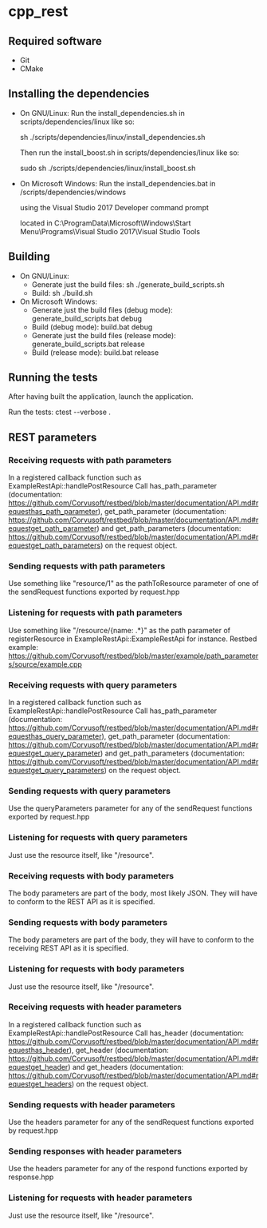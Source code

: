 # cpp_rest

## Required software
- Git 
- CMake

## Installing the dependencies
- On GNU/Linux:
    Run the install_dependencies.sh in scripts/dependencies/linux like so:
    
    sh ./scripts/dependencies/linux/install_dependencies.sh
    
    
    Then run the install_boost.sh in scripts/dependencies/linux like so:
    
    sudo sh ./scripts/dependencies/linux/install_boost.sh
- On Microsoft Windows:
    Run the install_dependencies.bat in /scripts/dependencies/windows
	
	using the Visual Studio 2017 Developer command prompt
	
	located in C:\ProgramData\Microsoft\Windows\Start Menu\Programs\Visual Studio 2017\Visual Studio Tools
    
## Building
- On GNU/Linux:
	- Generate just the build files: sh ./generate_build_scripts.sh
	- Build: sh ./build.sh
- On Microsoft Windows:
    - Generate just the build files (debug mode): generate_build_scripts.bat debug
	- Build (debug mode): build.bat debug
	- Generate just the build files (release mode): generate_build_scripts.bat release 
	- Build (release mode): build.bat release
	
## Running the tests
After having built the application, launch the application.

Run the tests: ctest --verbose .

## REST parameters
### Receiving requests with path parameters
In a registered callback function such as ExampleRestApi::handlePostResource
Call has_path_parameter  (documentation: https://github.com/Corvusoft/restbed/blob/master/documentation/API.md#requesthas_path_parameter),
     get_path_parameter  (documentation: https://github.com/Corvusoft/restbed/blob/master/documentation/API.md#requestget_path_parameter) and
     get_path_parameters (documentation: https://github.com/Corvusoft/restbed/blob/master/documentation/API.md#requestget_path_parameters)
on the request object.

### Sending requests with path parameters
Use something like "resource/1" as the pathToResource parameter of one of the
sendRequest functions exported by request.hpp

### Listening for requests with path parameters
Use something like "/resource/{name: .*}" as the path parameter of 
registerResource in ExampleRestApi::ExampleRestApi for instance.
Restbed example: https://github.com/Corvusoft/restbed/blob/master/example/path_parameters/source/example.cpp

### Receiving requests with query parameters
In a registered callback function such as ExampleRestApi::handlePostResource
Call has_path_parameter  (documentation: https://github.com/Corvusoft/restbed/blob/master/documentation/API.md#requesthas_query_parameter),
     get_path_parameter  (documentation: https://github.com/Corvusoft/restbed/blob/master/documentation/API.md#requestget_query_parameter) and
     get_path_parameters (documentation: https://github.com/Corvusoft/restbed/blob/master/documentation/API.md#requestget_query_parameters)
on the request object.

### Sending requests with query parameters
Use the queryParameters parameter for any of the sendRequest functions
exported by request.hpp

### Listening for requests with query parameters
Just use the resource itself, like "/resource".

### Receiving requests with body parameters
The body parameters are part of the body, most likely JSON.
They will have to conform to the REST API as it is specified.

### Sending requests with body parameters
The body parameters are part of the body, 
they will have to conform to the receiving REST API as it is specified.

### Listening for requests with body parameters
Just use the resource itself, like "/resource".

### Receiving requests with header parameters
In a registered callback function such as ExampleRestApi::handlePostResource
Call has_header  (documentation: https://github.com/Corvusoft/restbed/blob/master/documentation/API.md#requesthas_header),
     get_header  (documentation: https://github.com/Corvusoft/restbed/blob/master/documentation/API.md#requestget_header) and
     get_headers (documentation: https://github.com/Corvusoft/restbed/blob/master/documentation/API.md#requestget_headers)
on the request object.

### Sending requests with header parameters
Use the headers parameter for any of the sendRequest functions
exported by request.hpp

### Sending responses with header parameters
Use the headers parameter for any of the respond functions
exported by response.hpp

### Listening for requests with header parameters
Just use the resource itself, like "/resource".

